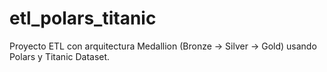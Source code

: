 # etl_polars_titanic
Proyecto ETL con arquitectura Medallion (Bronze → Silver → Gold) usando Polars y Titanic Dataset.
